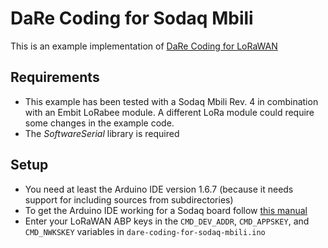 # DaRe Coding for Sodaq Mbili
This is an example implementation of [DaRe Coding for LoRaWAN](https://github.com/maerduq/dare-coding)

## Requirements
* This example has been tested with a Sodaq Mbili Rev. 4 in combination with an Embit LoRabee module. A different LoRa module could require some changes in the example code.
* The *SoftwareSerial* library is required 

## Setup
* You need at least the Arduino IDE version 1.6.7 (because it needs support for including sources from subdirectories)
* To get the Arduino IDE working for a Sodaq board follow [this manual](http://support.sodaq.com/sodaq-one/getting-started/)
* Enter your LoRaWAN ABP keys in the `CMD_DEV_ADDR`, `CMD_APPSKEY`, and `CMD_NWKSKEY` variables in `dare-coding-for-sodaq-mbili.ino`
